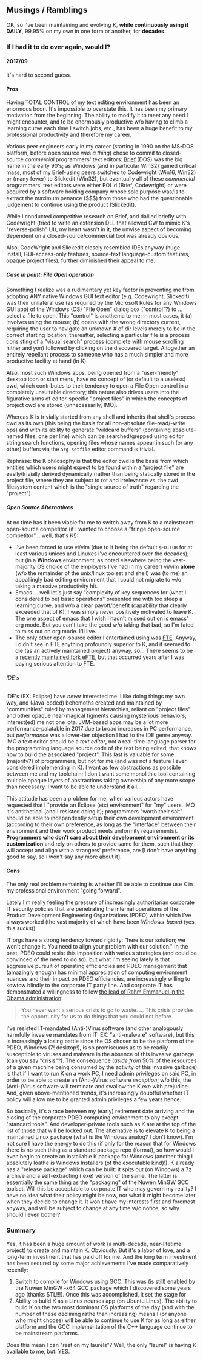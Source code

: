 ## Musings / Ramblings

OK, so I've been maintaining and evolving K, __while continuously using it DAILY__, 99.95% on my own in one form or another, for __decades__.

### If I had it to do over again, would I?

#### 2017/09

It's hard to second guess.

#### Pros

Having TOTAL CONTROL of my text editing environment has been an enormous boon.
It's impossible to overstate this.  It has been my primary motivation from the
beginning.  The ability to modify it to meet any need I might encounter, and to
be enormously productive w/o having to climb a learning curve each time I switch
jobs, etc., has been a huge benefit to my professional productivity and therefore
my career.

Various peer engineers early in my career (starting in 1990 on the MS-DOS
platform, before open source was _a thing_) chose to commit to closed-source
_commercial_ programmers' text editors:
[Brief](https://en.wikipedia.org/wiki/Brief_(text_editor) ) (DOS) was the big
name in the early 90's; as Windows (and in particular Win32) gained critical
mass, most of my Brief-using peers switched to Codewright (Win16, Win32) or
(many fewer) to Slickedit (Win32), but eventually all of these _commercial_
programmers' text editors were either EOL'd (Brief, Codewright) or were
acquired by a software holding company whose sole purpose was/is to extract
the maximum penance ($$$) from those who had the questionable judgement to
continue using the product (Slickedit).

While I conducted competitive research on Brief, and dallied briefly with
Codewright (tried to write an extension DLL that allowed CW to mimic K's
"reverse-polish" UI), my heart wasn't in it; the unwise aspect of becoming
dependent on a closed-source/commercial tool was already obvious.

Also, CodeWright and Slickedit closely resembled IDEs anyway (huge install,
GUI-access-only features, source-text language-custom features, opaque
project files), further diminished their appeal to me.

##### Case in point: File Open operation

Something I realize was a rudimentary yet key factor in preventing me from
adopting ANY native Windows GUI text editor (e.g.  Codewright, Slickedit) was
their unilateral use (as required by the Microsoft Rules for any Windows GUI
app) of the Windows (OS) "File Open" dialog box ("control"?) to ... select a
file to open.  This "control" is anathema to me: in most cases, it (a)
involves using the mouse; (b) opens with the wrong directory current,
requiring the user to navigate an unknown # of dir levels merely to be in the
correct starting location; thereafter, selecting a particular file is a
process consisting of a "visual search" process (complete with mouse
scrolling hither and yon) followed by clicking on the discovered target.
Altogether an entirely repellant process to someone who has a much simpler
and more productive facility at hand (in K).

Also, most such Windows apps, being opened from a "user-friendly" desktop
icon or start menu, have no concept of (or default to a useless) cwd, which
contributes to their tendency to open a File Open control in a completely
unsuitable directory; this nature also drives users into the figurative arms
of editor-specific "project files" in which the concepts of project cwd are
stored (unnecessarily, IMO).

Whereas K is trivially started from any shell and inherits that shell's
process cwd as its own (this being the basis for all non-absolute
file-read/-write ops) and with its ability to generate "wildcard buffers"
(containing absolute-named files, one per line) which can be searched/grepped
using editor string search functions, opening files whose names appear in
such (or any other) buffers via the `arg setfile` editor command is trivial.

Rephrase: the K philosophy is that the editor cwd is the basis from which
entities which users might expect to be found within a "project file" are
easily/trivially derived dynamically (rather than being statically stored in
the project file, where they are subject to rot and irrelevance vs. the cwd
filesystem content which is the "single source of truth" regarding the
"project").

##### Open Source Alternatives

At no time has it been viable for me to switch away from K to a mainstream
open-source competitor (if I wanted to choose a "fringe open-source
competitor"... well, that's K!):

* I've been forced to use vi/vim (due to it being the default `$EDITOR` for at
least various unices and Linuxes I've encountered over the decades), but (in a
__Windows__ environment, as noted elsewhere being the vast-majority OS choice of
the employers I've had in my career) vi/vim __alone__ (w/o the remainder of the
unix/linux toolset and shell) was (to me) an appallingly bad editing environment
that I could not migrate to w/o taking a massive productivity hit.
* Emacs ... well let's just say "complexity of key
sequences for (what I considered to be) basic operations" presented me with too
steep a learning curve, and w/o a clear payoff/benefit (capability that clearly
exceeded that of K), I was simply never positively motivated to leave K.  The one
aspect of emacs that I wish I hadn't missed out on is emacs' org mode.  But you
can't take the good w/o taking that bad, so I'm fated to miss out on org mode.
I'll live.
* The only other open-source editor I entertained using was [FTE](http://fte.sourceforge.net/ ).
Anyway, I didn't see in FTE anything profoundly superior to K, and it seemed to die (as an actively maintained project) anyway, so...
There seems to be a [recently maintained fork eFTE](https://github.com/lanurmi/efte ), but that occurred years after I was paying serious attention to FTE.

###### IDE's

IDE's (EX: Eclipse) have _never_ interested me.  I like doing things my own way,
and (Java-coded) behemoths created and maintained by "communities" ruled by
management hierarchies, reliant on "project files" and other opaque
near-magical figments causing mysterious behaviors, interest(ed) me not one
iota.  JVM-based apps may be a lot more performance-palatable in 2017 due to
broad increases in PC performance, but _performance_ was a lower-tier
objection I had to the IDE genre anyway.  IMO a text editor should be a _text
editor_, not a real-time language parser for the programming language source
code of the text being edited, that knows how to build the associated
"project".  This last is valuable for some (majority?) of programmers, but
not for me (and was not a feature I ever considered implementing in K).  I
want as few abstractions as possible between me and my toolchain; I don't
want some monolithic tool containing multiple opaque layers of abstractions
taking ownership of any more scope than necessary.  I want to be able to
understand it all...

This attitude has been a problem for me, when various actors have requested
that I "provide an Eclipse (etc) environment" for "my" users.  IMO it's
antithetical (and I resisted doing it); programmers "worth their salt" should
be able to independently setup their own development environment (according
to their own preference, as long as the "interface" between their environment
and their work product meets uniformity requirements). __Programmers who
don't care about their development environment or its customization__ and
rely on others to provide same for them, such that they will accept and align
with a strangers' preference, are [I don't have anything good to say, so I
won't say any more about it].

#### Cons

The only real problem remaining is whether I'll be able to continue use K in my
professional environment "going forward".

Lately I'm really feeling the pressure of increasingly authoritarian
corporate IT security policies that are penetrating the internal operations
of the Product Development Engineering Organizations (PDEO) within which I've
always worked (the vast majority of which have been _Windows-based_ (yes,
this _sucks_)).

IT orgs have a strong tendency toward rigidity: "here is our solution; we won't
change it.  You need to align your problem with our solution."  In the past, PDEO
could resist this imposition with various strategies (and could be convinced of
the need to do so), but what I'm seeing lately is that aggressive pursuit of
operating efficiencies and PDEO management that (amazingly enough) has minimal
appreciation of computing environment nuances and their impact on PDEO
efficiencies, are increasingly willing to kowtow blindly to the corporate IT
party line.  And corporate IT has demonstrated a willingness to follow [the lead
of Rahm Emmanuel in the Obama
administration](https://en.wikiquote.org/wiki/Rahm_Emanuel ):

> You never want a serious crisis to go to waste. ... This crisis provides the opportunity for us to do things that you could not before.

I've resisted IT-mandated (Anti-)Virus software (and other analogously harmfully
invasive mandates from IT: EX: "anti-malware" software), but this is increasingly
a losing battle since the OS chosen to be the platform of the PDEO, Windows (7!
desktop!), is so promiscuous as to be readily susceptible to viruses and malware
in the absence of this invasive garbage (can you say "crisis"?).  The consequence
(_aside from_ 50% of the resources of a given machine being consumed by the
activity of this invasive garbage) is that if I want to run K on a work PC, I
need admin privileges on said PC, in order to be able to create an (Anti-)Virus
software _exception_; w/o this, the (Anti-)Virus software will terminate and
swallow the K.exe with prejudice.  And, given above-mentioned trends, it's
increasingly doubtful whether IT policy will allow me to be granted admin
privileges a few years hence.

So basically, it's a race between my (early) retirement date arriving and the
closing of the corporate PDEO computing environment to any except "standard
tools".  And developer-private tools such as K are at the top of the list of
those that will be locked out.  The alternative is to elevate K to being a
maintained Linux package (what is the Windows analog?  I don't know).  I'm not
sure I have the energy to do this (if only for the reason that for Windows there
is no such thing as a standard package repo (format), so how would I even begin
to create an installable K package for Windows (another thing I absolutely loathe
is Windows Installers (of the executable kind)!).  K already has a "release
package" which can be built: it spits out (on Windows) a 7z archive and a
self-extracting (.exe) version of the same.  The latter is essentially the same
thing as the "packaging" of the Nuwen MinGW GCC toolset.  Will this be acceptable
to corporate IT who may govern my reality?  I have no idea what their policy
might be now, nor what it might become later when they decide to change it.  It
won't have my interests first and foremost anyway, and will be subject to change
at any time w/o notice, so why should I even bother?

### Summary

Yes, it has been a huge amount of work (a multi-decade, near-lifetime project)
to create and maintain K.  Obviously.  But it's a labor of love, and a long-term
investment that has paid off for me.  And the long term investment has been
secured by some major achievements I've made comparatively recently:

1. Switch to compile for Windows using GCC.  This was (is still) enabled by the Nuwen MinGW -x64 GCC package which I discovered some years ago (thanks STL!!!).  Once this was accomplished, it set the stage for
1. Ability to build K as a Linux ncurses app (on Ubuntu Linux).  The ability to build K on the two most dominant OS platforms of the day (and with the number of these declining rathe than increasing) means I (or anyone who might choose) will be able to continue to use K for as long as either platform and the GCC implementation of the C++ language continue to be mainstream platforms.

Does this mean I can "rest on my laurels"?  Well, the only "laurel" is having K available to me, but: YES.
